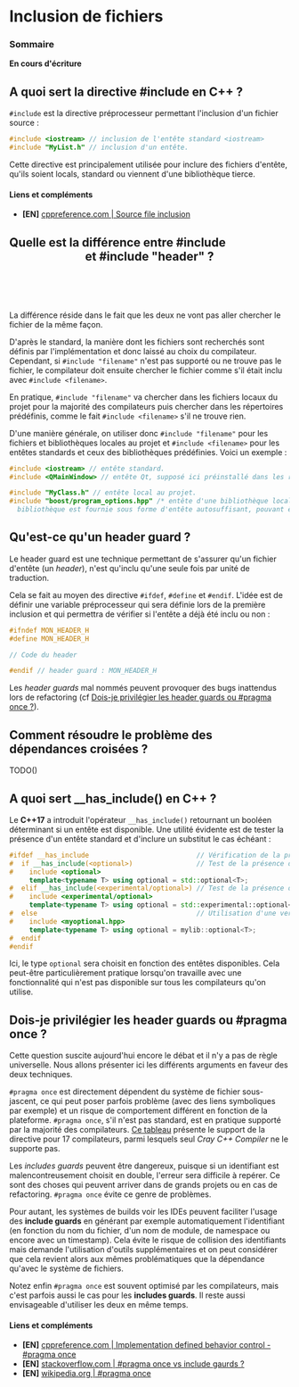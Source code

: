 # Inclusion de fichiers

### Sommaire

**En cours d'écriture**

## A quoi sert la directive #include en C++ ?

`#include` est la directive préprocesseur permettant l'inclusion d'un fichier source :

```cpp
#include <iostream> // inclusion de l'entête standard <iostream>
#include "MyList.h" // inclusion d'un entête.
```

Cette directive est principalement utilisée pour inclure des fichiers d'entête, qu'ils soient locals, standard ou viennent d'une bibliothèque tierce.

#### Liens et compléments
- **[EN]** [cppreference.com | Source file inclusion](https://en.cppreference.com/w/cpp/preprocessor/include)

## Quelle est la différence entre #include <header> et #include "header" ?

La différence réside dans le fait que les deux ne vont pas aller chercher le fichier de la même façon.

D'après le standard, la manière dont les fichiers sont recherchés sont définis par l'implémentation et donc laissé au choix du compilateur. Cependant, si `#include "filename"` n'est pas supporté ou ne trouve pas le fichier, le compilateur doit ensuite chercher le fichier comme s'il était inclu avec `#include <filename>`.

En pratique, `#include "filename"` va chercher dans les fichiers locaux du projet pour la majorité des compilateurs puis chercher dans les répertoires prédéfinis, comme le fait `#include <filename>` s'il ne trouve rien.

D'une manière générale, on utiliser donc `#include "filename"` pour les fichiers et bibliothèques locales au projet et `#include <filename>` pour les entêtes standards et ceux des bibliothèques prédéfinies. Voici un exemple :

```cpp
#include <iostream> // entête standard.
#include <QMainWindow> // entête Qt, supposé ici préinstallé dans les répertoires d'include du compilateur.

#include "MyClass.h" // entête local au projet.
#include "boost/program_options.hpp" /* entête d'une bibliothèque locale (une grande partie de la
  bibliothèque est fournie sous forme d'entête autosuffisant, pouvant être simplement ajoutés localement).*/
```
## Qu'est-ce qu'un header guard ?

Le header guard est une technique permettant de s'assurer qu'un fichier d'entête (un *header*), n'est qu'inclu qu'une seule fois par unité de traduction.

Cela se fait au moyen des directive `#ifdef`, `#define` et `#endif`. L'idée est de définir une variable préprocesseur qui sera définie lors de la première inclusion et qui permettra de vérifier si l'entête a déjà été inclu ou non :

```cpp
#ifndef MON_HEADER_H
#define MON_HEADER_H

// Code du header

#endif // header guard : MON_HEADER_H
```

Les *header guards* mal nommés peuvent provoquer des bugs inattendus lors de refactoring (cf [Dois-je privilégier les header guards ou #pragma once ?](<404>)).

## Comment résoudre le problème des dépendances croisées ?

TODO()

## A quoi sert \__has_include() en C++ ?

Le **C++17** a introduit l'opérateur `__has_include()` retournant un booléen déterminant si un entête est disponible. Une utilité évidente est de tester la présence d'un entête standard et d'inclure un substitut le cas échéant :

```cpp
#ifdef __has_include                           // Vérification de la présence de __has_include
#  if __has_include(<optional>)                // Test de la présence de std::optional.
#    include <optional>
     template<typename T> using optional = std::optional<T>;
#  elif __has_include(<experimental/optional>) // Test de la présence de la version expérimentale.
#    include <experimental/optional>
     template<typename T> using optional = std::experimental::optional<T>;
#  else                                        // Utilisation d'une version personnalisée.
#    include <myoptional.hpp>
     template<typename T> using optional = mylib::optional<T>;
#  endif
#endif
```

Ici, le type `optional` sera choisit en fonction des entêtes disponibles. Cela peut-être particulièrement pratique lorsqu'on travaille avec une fonctionnalité qui n'est pas disponible sur tous les compilateurs qu'on utilise.

## Dois-je privilégier les header guards ou #pragma once ?

Cette question suscite aujourd'hui encore le débat et il n'y a pas de règle universelle. Nous allons présenter ici les différents arguments en faveur des deux techniques.

`#pragma once` est directement dépendent du système de fichier sous-jascent, ce qui peut poser parfois problème (avec des liens symboliques par exemple) et un risque de comportement différent en fonction de la plateforme. `#pragma once`, s'il n'est pas standard, est en pratique supporté par la majorité des compilateurs. [Ce tableau](https://en.wikipedia.org/wiki/Pragma_once#Portability) présente le support de la directive pour 17 compilateurs, parmi lesquels seul *Cray C++ Compiler* ne le supporte pas.

Les *includes guards* peuvent être dangereux, puisque si un identifiant est malencontreusement choisit en double, l'erreur sera difficile à repérer. Ce sont des choses qui peuvent arriver dans de grands projets ou en cas de refactoring. `#pragma once` évite ce genre de problèmes.

Pour autant, les systèmes de builds voir les IDEs peuvent faciliter l'usage des **include guards** en générant par exemple automatiquement l'identifiant (en fonction du nom du fichier, d'un nom de module, de namespace ou encore avec un timestamp). Cela évite le risque de collision des identifiants mais demande l'utilisation d'outils supplémentaires et on peut considérer que cela revient alors aux mêmes problématiques que la dépendance qu'avec le système de fichiers.

Notez enfin `#pragma once` est souvent optimisé par les compilateurs, mais c'est parfois aussi le cas pour les **includes guards**. Il reste aussi envisageable d'utiliser les deux en même temps.

#### Liens et compléments
- **[EN]** [cppreference.com | Implementation defined behavior control - #pragma once](https://en.cppreference.com/w/cpp/preprocessor/impl)
- **[EN]** [stackoverflow.com | #pragma once vs include gaurds ?](https://stackoverflow.com/questions/1143936/pragma-once-vs-include-guards)
- **[EN]** [wikipedia.org | #pragma once](https://en.wikipedia.org/wiki/Pragma_once)
